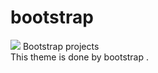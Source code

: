 # bootstrap
<img src="https://fuzati.com/wp-content/uploads/2016/12/Bootstrap-Logo.png">
Bootstrap projects<br>
This theme is done by bootstrap .

